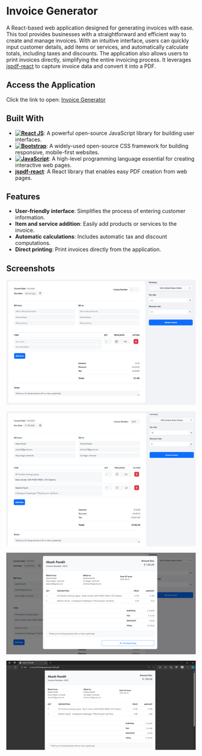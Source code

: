 # Invoice Generator

A React-based web application designed for generating invoices with ease. This tool provides businesses with a straightforward and efficient way to create and manage invoices. With an intuitive interface, users can quickly input customer details, add items or services, and automatically calculate totals, including taxes and discounts. The application also allows users to print invoices directly, simplifying the entire invoicing process. It leverages [jspdf-react](https://www.npmjs.com/package/jspdf-react) to capture invoice data and convert it into a PDF.

## Access the Application
Click the link to open: [Invoice Generator](https://manavg23.github.io/INVOICE-GENERATOR/)

## Built With
- **[![React JS](https://img.shields.io/badge/-ReactJs-61DAFB?logo=react&logoColor=white&style=for-the-badge)](https://vercel.com/)**: A powerful open-source JavaScript library for building user interfaces.
- **[![Bootstrap](https://camo.githubusercontent.com/57396ca28ed73547fcc53dc43c059550f0fd7233ab6ac26fd40d65ad0d3018d0/68747470733a2f2f696d672e736869656c64732e696f2f62616467652f626f6f7473747261702d2532333536334437432e7376673f7374796c653d666f722d7468652d6261646765266c6f676f3d626f6f747374726170266c6f676f436f6c6f723d7768697465)](https://getbootstrap.com/)**: A widely-used open-source CSS framework for building responsive, mobile-first websites.
- **[![JavaScript](https://img.shields.io/badge/JavaScript-323330?style=for-the-badge&logo=javascript&logoColor=F7DF1E)](https://developer.mozilla.org/en-US/docs/Web/JavaScript)**: A high-level programming language essential for creating interactive web pages.
- **[jspdf-react](https://www.npmjs.com/package/jspdf-react?activeTab=readme)**: A React library that enables easy PDF creation from web pages.

## Features
- **User-friendly interface**: Simplifies the process of entering customer information.
- **Item and service addition**: Easily add products or services to the invoice.
- **Automatic calculations**: Includes automatic tax and discount computations.
- **Direct printing**: Print invoices directly from the application.

## Screenshots
![Starter Page](src/demo/1_Starter_Page.png)

![Demo Page Filled with Details](src/demo/2_Demo_Page_filled_with_details.png)

![Invoice Preview](src/demo/3_Preview_Invoice.png)

![Downloaded Invoice](src/demo/4_Downloaded_Invoice.png)
